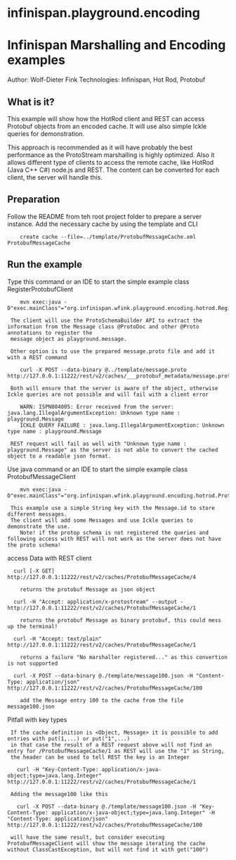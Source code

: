 # infinispan.playground.encoding
Infinispan Marshalling and Encoding examples
===============================

Author: Wolf-Dieter Fink
Technologies: Infinispan, Hot Rod, Protobuf


What is it?
-----------

This example will show how the HotRod client and REST can access Protobuf objects from an encoded cache. It will use also simple Ickle queries for demonstration.

This approach is recommended as it will have probably the best performance as the ProtoStream marshalling is highly optimized.
Also it allows different type of clients to access the remote cache, like HotRod (Java C++ C#) node.js and REST.
The content can be converted for each client, the server will handle this.


Preparation
-------------
Follow the README from teh root project folder to prepare a server instance.
Add the necessary cache by using the template and CLI

        create cache --file=../template/ProtobufMessageCache.xml ProtobufMessageCache


Run the example
-------------------------

   Type this command or an IDE to start the simple example class RegisterProtobufClient

        mvn exec:java -D"exec.mainClass"="org.infinispan.wfink.playground.encoding.hotrod.RegisterProtobufClient"

     The client will use the ProtoSchemaBuilder API to extract the information from the Message class @ProtoDoc and other @Proto annotations to register the 
     message object as playground.message.

     Other option is to use the prepared message.proto file and add it with a REST command

        curl -X POST --data-binary @../template/message.proto http://127.0.0.1:11222/rest/v2/caches/___protobuf_metadata/message.proto

     Both will ensure that the server is aware of the object, otherwise Ickle queries are not possible and will fail with a client error

        WARN: ISPN004005: Error received from the server: java.lang.IllegalArgumentException: Unknown type name : playground.Message
        ICKLE QUERY FAILURE : java.lang.IllegalArgumentException: Unknown type name : playground.Message

     REST request will fail as well with "Unknown type name : playground.Message" as the server is not able to convert the cached object to a readable json format.



   Use java command or an IDE to start the simple example class ProtobufMessageClient

        mvn exec:java -D"exec.mainClass"="org.infinispan.wfink.playground.encoding.hotrod.ProtobufMessageClient"

     This example use a simple String key with the Message.id to store different messages.
     The client will add some Messages and use Ickle queries to demonstrate the use.
        Note! if the protop schema is not registered the queries and following access with REST will not work as the server does not have the proto schema!

   access Data with REST client

      curl [-X GET] http://127.0.0.1:11222/rest/v2/caches/ProtobufMessageCache/4

        returns the protobuf Message as json object

      curl -H "Accept: application/x-protostream" --output -  http://127.0.0.1:11222/rest/v2/caches/ProtobufMessageCache/1

        returns the protobuf Message as binary protobuf, this could mess up the terminal!

      curl -H "Accept: text/plain" http://127.0.0.1:11222/rest/v2/caches/ProtobufMessageCache/1

        returns a failure "No marshaller registered..." as this convertion is not supported

      curl -X POST --data-binary @./template/message100.json -H "Content-Type: application/json" http://127.0.0.1:11222/rest/v2/caches/ProtobufMessageCache/100

        add the Message entry 100 to the cache from the file message100.json


   Pitfall with key types

     If the cache definition is <Object, Message> it is possible to add entries with put(1,...) or put("1",...)
     in that case the result of a REST request above will not find an entry for /ProtobufMessageCache/1 as REST will use the "1" as String,
     the header can be used to tell REST the key is an Integer

       curl -H "Key-Content-Type: application/x-java-object;type=java.lang.Integer" http://127.0.0.1:11222/rest/v2/caches/ProtobufMessageCache/1

     Adding the message100 like this

       curl -X POST --data-binary @./template/message100.json -H "Key-Content-Type: application/x-java-object;type=java.lang.Integer" -H "Content-Type: application/json" http://127.0.0.1:11222/rest/v2/caches/ProtobufMessageCache/100

     will have the same result, but consider executing ProtobufMessageClient will show the message iterating the cache without ClassCastException, but will not find it with get("100")

